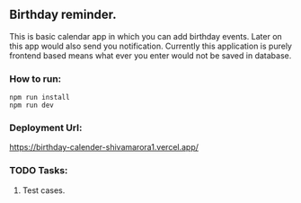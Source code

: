 ## Birthday reminder.
This is basic calendar app in which you can add birthday events. Later on this app would also send you notification. Currently this application is purely frontend based means what ever you enter would not be saved in database.

### How to run:
```
npm run install
npm run dev
```

### Deployment Url:
https://birthday-calender-shivamarora1.vercel.app/


### TODO Tasks:
1. Test cases.